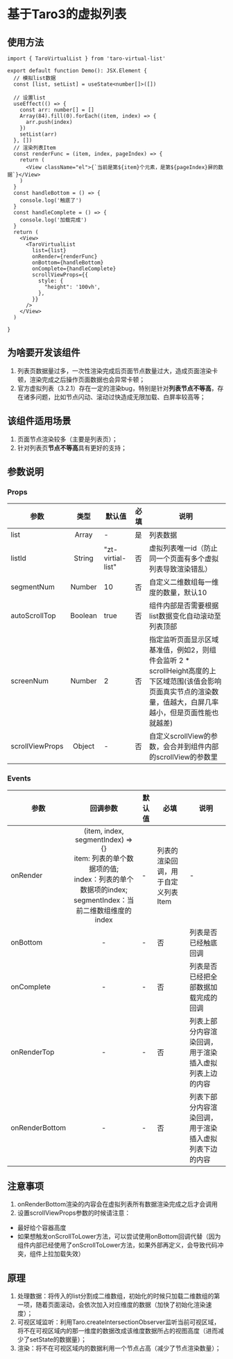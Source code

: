 # 基于Taro3的虚拟列表

## 使用方法
```
import { TaroVirtualList } from 'taro-virtual-list'

export default function Demo(): JSX.Element {
  // 模拟list数据
  const [list, setList] = useState<number[]>([])

  // 设置list
  useEffect(() => {
    const arr: number[] = []
    Array(84).fill(0).forEach((item, index) => {
      arr.push(index)
    })
    setList(arr)
  }, [])
  // 渲染列表Item
  const renderFunc = (item, index, pageIndex) => {
    return (
      <View className="el">{`当前是第${item}个元素，是第${pageIndex}屏的数据`}</View>
    )
  }
  const handleBottom = () => {
    console.log('触底了')
  }
  const handleComplete = () => {
    console.log('加载完成')
  }
  return (
    <View>
      <TaroVirtualList
        list={list}
        onRender={renderFunc}
        onBottom={handleBottom}
        onComplete={handleComplete}
        scrollViewProps={{
          style: {
            "height": '100vh',
          },
        }}
      />
    </View>
  )

}
```

## 为啥要开发该组件
1. 列表页数据量过多，一次性渲染完成后页面节点数量过大，造成页面渲染卡顿，渲染完成之后操作页面数据也会异常卡顿；
2. 官方虚拟列表（3.2.1）存在一定的渲染bug，特别是针对**列表节点不等高**，存在诸多问题，比如节点闪动、滚动过快造成无限加载、白屏率较高等；

## 该组件适用场景
1. 页面节点渲染较多（主要是列表页）；
2. 针对列表页**节点不等高**具有更好的支持；

## 参数说明

### Props
| 参数 | 类型 | 默认值 | 必填 | 说明 |
| --- | :----: | ---- | ---- | ------ |
| list | Array | - | 是 | 列表数据 |
| listId | String | "zt-virtial-list" | 否 | 虚拟列表唯一id（防止同一个页面有多个虚拟列表导致渲染错乱）|
| segmentNum | Number | 10 | 否 | 自定义二维数组每一维度的数量，默认10 |
| autoScrollTop | Boolean | true | 否 | 组件内部是否需要根据list数据变化自动滚动至列表顶部 |
| screenNum | Number | 2 | 否 | 指定监听页面显示区域基准值，例如2，则组件会监听 2 * scrollHeight高度的上下区域范围(该值会影响页面真实节点的渲染数量，值越大，白屏几率越小，但是页面性能也就越差) |
| scrollViewProps | Object | - | 否 | 自定义scrollView的参数，会合并到组件内部的scrollView的参数里 |

### Events
| 参数 | 回调参数 | 默认值 | 必填 | 说明 |
| --- | :----: | ---- | ---- | ------ |
| onRender | (item, index, segmentIndex) => {}<br>item: 列表的单个数据项的值;<br> index：列表的单个数据项的index;<br>segmentIndex：当前二维数组维度的index | - | 列表的渲染回调，用于自定义列表Item | - | 列表的渲染回调，用于自定义列表Item |
| onBottom | - | - | 否 | 列表是否已经触底回调 |
| onComplete | - | - | 否 | 列表是否已经把全部数据加载完成的回调 |
| onRenderTop | - | - | 否 | 列表上部分内容渲染回调，用于渲染插入虚拟列表上边的内容 |
| onRenderBottom | - | - | 否 | 列表下部分内容渲染回调，用于渲染插入虚拟列表下边的内容 |

## 注意事项
1. onRenderBottom渲染的内容会在虚拟列表所有数据渲染完成之后才会调用
2. 设置scrollViewProps参数的时候请注意：
  - 最好给个容器高度
  - 如果想触发onScrollToLower方法，可以尝试使用onBottom回调代替（因为组件内部已经使用了onScrollToLower方法，如果外部再定义，会导致代码冲突，组件上拉加载失效）

## 原理
1. 处理数据：将传入的list分割成二维数组，初始化的时候只加载二维数组的第一项，随着页面滚动，会依次加入对应维度的数据（加快了初始化渲染速度）；
2. 可视区域监听：利用Taro.createIntersectionObserver监听当前可视区域，将不在可视区域内的那一维度的数据改成该维度数据所占的视图高度（进而减少了setState的数据量）；
3. 渲染：将不在可视区域内的数据利用一个节点占高（减少了节点渲染数量）；
